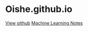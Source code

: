 # Oishe.github.io
[View github](https://github.com/oishe/)
[Machine Learning Notes](https://oishefarhan.me/ML/)
